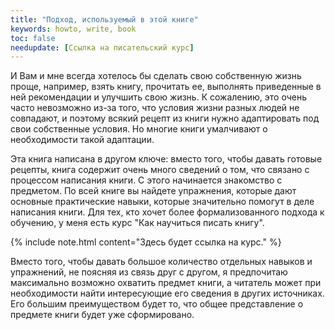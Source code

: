 ```yaml
---
title: "Подход, используемый в этой книге"
keywords: howto, write, book
toc: false
needupdate: [Ссылка на писательский курс]
---
```


И Вам и мне всегда хотелось бы сделать свою собственную жизнь проще,
например, взять книгу, прочитать ее, выполнять приведенные в ней
рекомендации и улучшить свою жизнь.  К сожалению, это очень часто
невозможно из-за того, что условия жизни разных людей не совпадают, и
поэтому всякий рецепт из книги нужно адаптировать под свои собственные
условия.  Но многие книги умалчивают о необходимости такой адаптации.

Эта книга написана в другом ключе: вместо того, чтобы давать готовые
рецепты, книга содержит очень много сведений о том, что связано с
процессом написания книги.  С этого начинается знакомство с предметом.
По всей книге вы найдете упражнения, которые дают основные
практические навыки, которые значительно помогут в деле написания
книги.  Для тех, кто хочет более формализованного подхода к обучению,
у меня есть курс "Как научиться писать книгу".

{% include note.html content="Здесь будет ссылка на курс." %}

Вместо того, чтобы давать большое количество отдельных навыков и
упражнений, не поясняя из связь друг с другом, я предпочитаю
максимально возможно охватить предмет книги, а читатель может при
необходимости найти интересующие его сведения в других источниках.
Его большим преимуществом будет то, что общее представление о предмете
книги будет уже сформировано.
